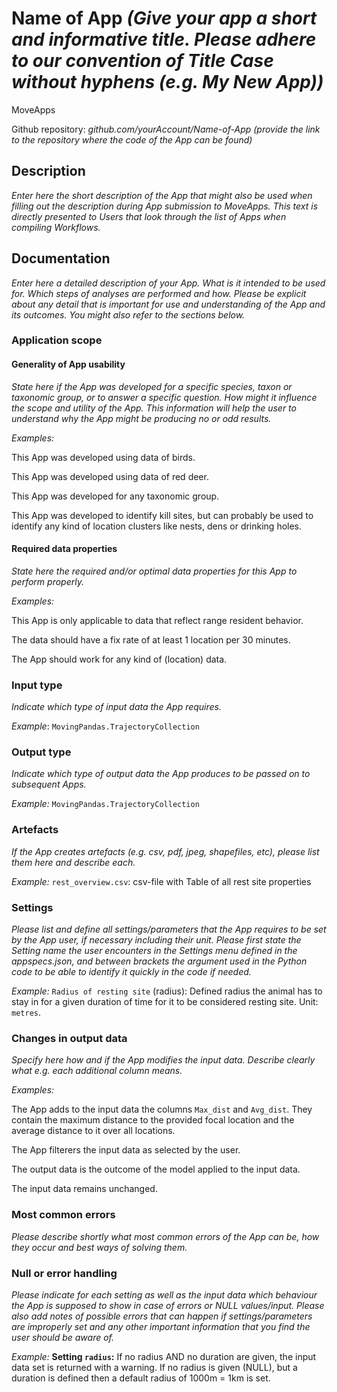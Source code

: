 # Name of App *(Give your app a short and informative title. Please adhere to our convention of Title Case without hyphens (e.g. My New App))*

MoveApps

Github repository: *github.com/yourAccount/Name-of-App* *(provide the link to the repository where the code of the App can be found)*

## Description
*Enter here the short description of the App that might also be used when filling out the description during App submission to MoveApps. This text is directly presented to Users that look through the list of Apps when compiling Workflows.*

## Documentation
*Enter here a detailed description of your App. What is it intended to be used for. Which steps of analyses are performed and how. Please be explicit about any detail that is important for use and understanding of the App and its outcomes. You might also refer to the sections below.*

### Application scope
#### Generality of App usability
*State here if the App was developed for a specific species, taxon or taxonomic group, or to answer a specific question. How might it influence the scope and utility of the App. This information will help the user to understand why the App might be producing no or odd results.*

*Examples:*

This App was developed using data of birds. 

This App was developed using data of red deer. 

This App was developed for any taxonomic group. 

This App was developed to identify kill sites, but can probably be used to identify any kind of location clusters like nests, dens or drinking holes.

#### Required data properties
*State here the required and/or optimal data properties for this App to perform properly.*

*Examples:*

This App is only applicable to data that reflect range resident behavior. 

The data should have a fix rate of at least 1 location per 30 minutes. 

The App should work for any kind of (location) data.

### Input type
*Indicate which type of input data the App requires.*

*Example*: `MovingPandas.TrajectoryCollection`

### Output type
*Indicate which type of output data the App produces to be passed on to subsequent Apps.*

*Example:* `MovingPandas.TrajectoryCollection`

### Artefacts
*If the App creates artefacts (e.g. csv, pdf, jpeg, shapefiles, etc), please list them here and describe each.*

*Example:* `rest_overview.csv`: csv-file with Table of all rest site properties

### Settings 
*Please list and define all settings/parameters that the App requires to be set by the App user, if necessary including their unit. Please first state the Setting name the user encounters in the Settings menu defined in the appspecs.json, and between brackets the argument used in the Python code to be able to identify it quickly in the code if needed.*

*Example:* `Radius of resting site` (radius): Defined radius the animal has to stay in for a given duration of time for it to be considered resting site. Unit: `metres`.

### Changes in output data
*Specify here how and if the App modifies the input data. Describe clearly what e.g. each additional column means.*

*Examples:*

The App adds to the input data the columns `Max_dist` and `Avg_dist`. They contain the maximum distance to the provided focal location and the average distance to it over all locations. 

The App filterers the input data as selected by the user. 

The output data is the outcome of the model applied to the input data. 

The input data remains unchanged.

### Most common errors
*Please describe shortly what most common errors of the App can be, how they occur and best ways of solving them.*

### Null or error handling
*Please indicate for each setting as well as the input data which behaviour the App is supposed to show in case of errors or NULL values/input. Please also add notes of possible errors that can happen if settings/parameters are improperly set and any other important information that you find the user should be aware of.*

*Example:* **Setting `radius`:** If no radius AND no duration are given, the input data set is returned with a warning. If no radius is given (NULL), but a duration is defined then a default radius of 1000m = 1km is set. 
